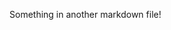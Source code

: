 <!--
 * @Author: BDFD
 * @Date: 2022-01-08 01:15:50
 * @LastEditTime: 2022-01-08 01:15:50
 * @LastEditors: BDFD
 * @Description:
 * @FilePath: \1stProject\another-markdown-file.md
-->

Something in another markdown file!

